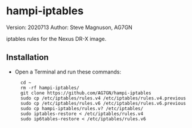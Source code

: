 # hampi-iptables

Version: 2020713
Author: Steve Magnuson, AG7GN

iptables rules for the Nexus DR-X image.

## Installation

- Open a Terminal and run these commands:

		cd ~
		rm -rf hampi-iptables/
		git clone https://github.com/AG7GN/hampi-iptables
  		sudo cp /etc/iptables/rules.v4 /etc/iptables/rules.v4.previous
  		sudo cp /etc/iptables/rules.v6 /etc/iptables/rules.v6.previous
		sudo cp hampi-iptables/rules.v? /etc/iptables/
		sudo iptables-restore < /etc/iptables/rules.v4
		sudo ip6tables-restore < /etc/iptables/rules.v6

